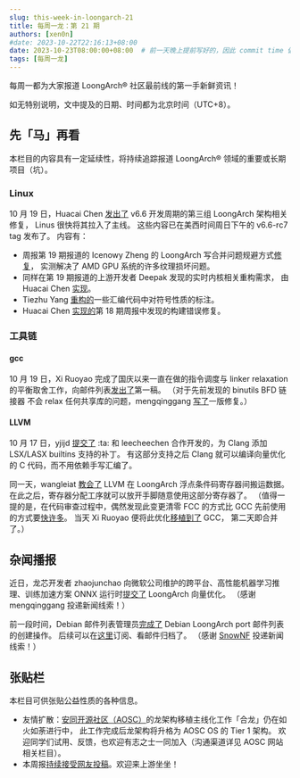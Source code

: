 ```yaml
---
slug: this-week-in-loongarch-21
title: 每周一龙：第 21 期
authors: [xen0n]
#date: 2023-10-22T22:16:13+08:00
date: 2023-10-23T08:00:00+08:00  # 前一天晚上提前写好的，因此 commit time 偏早
tags: [每周一龙]
---
```


每周一都为大家报道 LoongArch&reg; 社区最前线的第一手新鲜资讯！

<!-- truncate -->

如无特别说明，文中提及的日期、时间都为北京时间（UTC+8）。

## 先「马」再看

本栏目的内容具有一定延续性，将持续追踪报道 LoongArch&reg; 领域的重要或长期项目（坑）。

### Linux

10 月 19 日，Huacai Chen [发出了](https://lore.kernel.org/loongarch/169774057661.20290.11492595041951746156.pr-tracker-bot@kernel.org/T/#m9facb0821a19108af3693a87dc0f603d6d9fa26f)
v6.6 开发周期的第三组 LoongArch 架构相关修复，
Linus 很快将其拉入了主线。
这些内容已在美西时间周日下午的 v6.6-rc7 tag 发布了。
内容有：

* 周报第 19 期报道的 Icenowy Zheng 的 LoongArch 写合并问题规避方式[修复](https://git.kernel.org/torvalds/c/278be83601dd1725d4732241f066d528e160a39d)，
  实测解决了 AMD GPU 系统的许多纹理损坏问题。
* 同样在第 19 期报道的上游开发者 Deepak 发现的实时内核相关重构需求，
  由 Huacai Chen [实现](https://git.kernel.org/torvalds/c/477a0ebec101359f49d92796e3b609857d564b52)。
* Tiezhu Yang [重构的](https://git.kernel.org/torvalds/c/00c2ca84c680f64b79b5e10a482ca435fd7d98ce)一些汇编代码中对符号性质的标注。
* Huacai Chen [实现的](https://git.kernel.org/torvalds/c/449c2756c2323c9e32b2a2fa9c8b59ce91b5819d)第
  18 期周报中发现的构建错误修复。

### 工具链

#### gcc

10 月 19 日，Xi Ruoyao 完成了国庆以来一直在做的指令调度与 linker relaxation
的平衡取舍工作，向邮件列表[发出了](https://gcc.gnu.org/pipermail/gcc-patches/2023-October/633583.html)第一稿。
（对于先前发现的 binutils BFD 链接器 不会 relax 任何共享库的问题，mengqinggang
[写了](https://sourceware.org/pipermail/binutils/2023-October/129941.html)一版修复。）

#### LLVM

10 月 17 日，yjijd [提交了](https://github.com/llvm/llvm-project/pull/69313)
:ta: 和 leecheechen 合作开发的，为 Clang 添加 LSX/LASX builtins 支持的补丁。
有这部分支持之后 Clang 就可以编译向量优化的 C 代码，而不用依赖手写汇编了。

同一天，wangleiat [教会了](https://github.com/llvm/llvm-project/pull/69300)
LLVM 在 LoongArch 浮点条件码寄存器间搬运数据。
在此之后，寄存器分配工序就可以放开手脚随意使用这部分寄存器了。
（值得一提的是，在代码审查过程中，偶然发现此变更清零 FCC 的方式比 GCC 先前使用的方式要[快许多](https://github.com/llvm/llvm-project/pull/69300#discussion_r1361832152)。
当天 Xi Ruoyao 便将此优化[移植到了](https://gcc.gnu.org/pipermail/gcc-patches/2023-October/633317.html) GCC，
第二天即合并了。）

## 杂闻播报

近日，龙芯开发者 zhaojunchao 向微软公司维护的跨平台、高性能机器学习推理、训练加速方案
ONNX 运行时[提交了](https://github.com/microsoft/onnxruntime/pull/17937)
LoongArch 向量优化。
（感谢 mengqinggang 投递新闻线索！）

前一段时间，Debian 邮件列表管理员[完成了](https://bugs.debian.org/cgi-bin/bugreport.cgi?bug=1023585#87)
Debian LoongArch port 邮件列表的创建操作。
后续可以在[这里](https://lists.debian.org/debian-loongarch/)订阅、看邮件归档了。
（感谢 [SnowNF](https://github.com/SnowNF) 投递新闻线索！）

## 张贴栏

本栏目可供张贴公益性质的各种信息。

* 友情扩散：[安同开源社区（AOSC）][aosc]的龙架构移植主线化工作「合龙」仍在如火如荼进行中，
  此工作完成后龙架构将升格为 AOSC OS 的 Tier 1 架构。
  欢迎同学们试用、反馈，也欢迎有志之士一同加入（沟通渠道详见 AOSC 网站相关栏目）。
* 本周报[持续接受网友投稿][call-for-submissions]。欢迎来上游坐坐！

[aosc]: https://aosc.io
[call-for-submissions]: https://github.com/loongson-community/areweloongyet/issues/16
